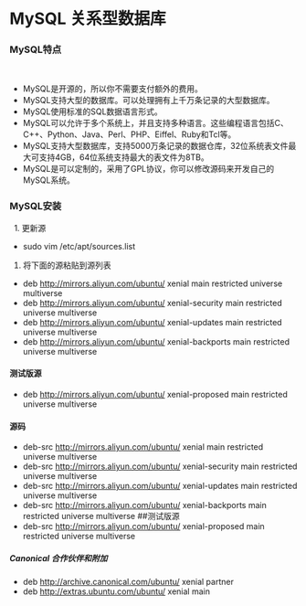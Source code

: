 # MySQL 关系型数据库
### MySQL特点   
   
   * MySQL是开源的，所以你不需要支付额外的费用。
   * MySQL支持大型的数据库。可以处理拥有上千万条记录的大型数据库。
   * MySQL使用标准的SQL数据语言形式。
   * MySQL可以允许于多个系统上，并且支持多种语言。这些编程语言包括C、C++、Python、Java、Perl、PHP、Eiffel、Ruby和Tcl等。
   * MySQL支持大型数据库，支持5000万条记录的数据仓库，32位系统表文件最大可支持4GB，64位系统支持最大的表文件为8TB。
   * MySQL是可以定制的，采用了GPL协议，你可以修改源码来开发自己的MySQL系统。
   


### MySQL安装

  1. 更新源
   * sudo vim /etc/apt/sources.list
   
  1. 将下面的源粘贴到源列表
  
  * deb http://mirrors.aliyun.com/ubuntu/ xenial main restricted universe multiverse
* deb http://mirrors.aliyun.com/ubuntu/ xenial-security main restricted universe multiverse
* deb http://mirrors.aliyun.com/ubuntu/ xenial-updates main restricted universe multiverse
* deb http://mirrors.aliyun.com/ubuntu/ xenial-backports main restricted universe multiverse
#### 测试版源
* deb http://mirrors.aliyun.com/ubuntu/ xenial-proposed main restricted universe multiverse
#### 源码
* deb-src http://mirrors.aliyun.com/ubuntu/ xenial main restricted universe multiverse
* deb-src http://mirrors.aliyun.com/ubuntu/ xenial-security main restricted universe multiverse
* deb-src http://mirrors.aliyun.com/ubuntu/ xenial-updates main restricted universe multiverse
* deb-src http://mirrors.aliyun.com/ubuntu/ xenial-backports main restricted universe multiverse
##测试版源
* deb-src http://mirrors.aliyun.com/ubuntu/ xenial-proposed main restricted universe multiverse
##### Canonical 合作伙伴和附加
* deb http://archive.canonical.com/ubuntu/ xenial partner
* deb http://extras.ubuntu.com/ubuntu/ xenial main

   

